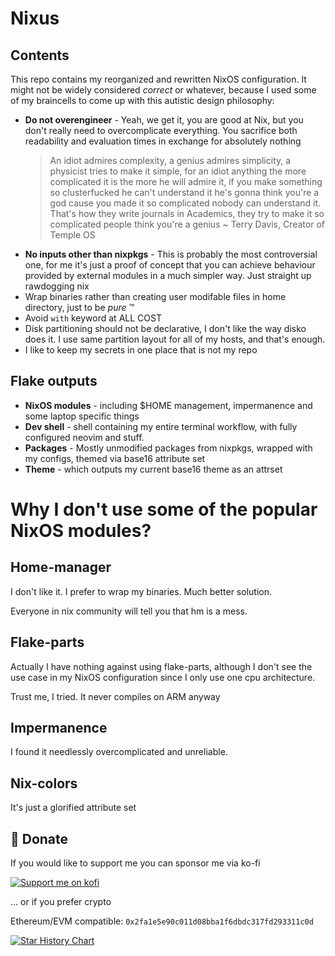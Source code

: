 # Nixus

## Contents

This repo contains my reorganized and rewritten NixOS configuration.
It might not be widely considered _correct_ or whatever, because I used some of my braincells to come up with this autistic design philosophy:

- **Do not overengineer** - Yeah, we get it, you are good at Nix, but you don't really need to overcomplicate everything. You sacrifice both readability and evaluation times in exchange for absolutely nothing
  > An idiot admires complexity, a genius admires simplicity, a physicist tries to make it simple, for an idiot anything the more complicated it is the more he will admire it, if you make something so clusterfucked he can't understand it he's gonna think you're a god cause you made it so complicated nobody can understand it. That's how they write journals in Academics, they try to make it so complicated people think you're a genius
  > ~ Terry Davis, Creator of Temple OS
- **No inputs other than nixpkgs** - This is probably the most controversial one, for me it's just a proof of concept that you can achieve behaviour provided by external modules in a much simpler way. Just straight up rawdogging nix
- Wrap binaries rather than creating user modifable files in home directory, just to be _pure_ ™️
- Avoid `with` keyword at ALL COST
- Disk partitioning should not be declarative, I don't like the way disko does it. I use same partition layout for all of my hosts, and that's enough.
- I like to keep my secrets in one place that is not my repo

## Flake outputs

- **NixOS modules** - including $HOME management, impermanence and some laptop specific things
- **Dev shell** - shell containing my entire terminal workflow, with fully configured neovim and stuff. 
- **Packages** - Mostly unmodified packages from nixpkgs, wrapped with my configs, themed via base16 attribute set
- **Theme** - which outputs my current base16 theme as an attrset 

# Why I don't use some of the popular NixOS modules?

## Home-manager

I don't like it. I prefer to wrap my binaries. Much better solution.

Everyone in nix community will tell you that hm is a mess.

## Flake-parts

Actually I have nothing against using flake-parts, although I don't see the use case in my NixOS configuration since I only use one cpu architecture.

Trust me, I tried. It never compiles on ARM anyway

## Impermanence

I found it needlessly overcomplicated and unreliable.

## Nix-colors

It's just a glorified attribute set

## 💛 Donate

If you would like to support me you can sponsor me via ko-fi

<a href="https://ko-fi.com/sioodmy"><img src="https://ko-fi.com/img/githubbutton_sm.svg" alt="Support me on kofi" /> </a>

... or if you prefer crypto

Ethereum/EVM compatible: `0x2fa1e5e90c011d08bba1f6dbdc317fd293311c0d`

[![Star History Chart](https://api.star-history.com/svg?repos=sioodmy/dotfiles&type=Date)](https://star-history.com/#sioodmy/dotfiles&Date)
